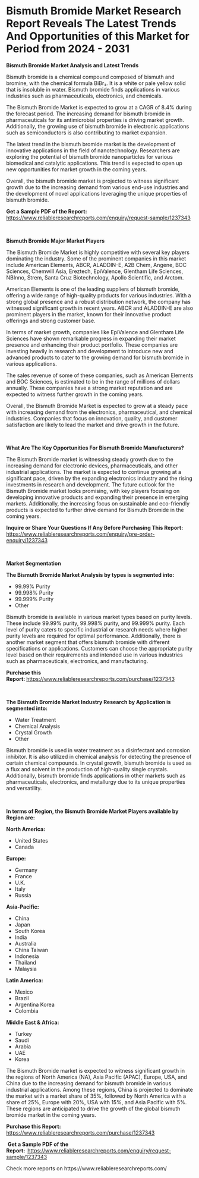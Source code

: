 <p><h1>Bismuth Bromide Market Research Report Reveals The Latest Trends And Opportunities of this Market for Period from 2024 - 2031</h1></p><p><strong>Bismuth Bromide Market Analysis and Latest Trends</strong></p>
<p><p>Bismuth bromide is a chemical compound composed of bismuth and bromine, with the chemical formula BiBr₃. It is a white or pale yellow solid that is insoluble in water. Bismuth bromide finds applications in various industries such as pharmaceuticals, electronics, and chemicals.</p><p>The Bismuth Bromide Market is expected to grow at a CAGR of 8.4% during the forecast period. The increasing demand for bismuth bromide in pharmaceuticals for its antimicrobial properties is driving market growth. Additionally, the growing use of bismuth bromide in electronic applications such as semiconductors is also contributing to market expansion.</p><p>The latest trend in the bismuth bromide market is the development of innovative applications in the field of nanotechnology. Researchers are exploring the potential of bismuth bromide nanoparticles for various biomedical and catalytic applications. This trend is expected to open up new opportunities for market growth in the coming years.</p><p>Overall, the bismuth bromide market is projected to witness significant growth due to the increasing demand from various end-use industries and the development of novel applications leveraging the unique properties of bismuth bromide.</p></p>
<p><strong>Get a Sample PDF of the Report:&nbsp;</strong> <a href="https://www.reliableresearchreports.com/enquiry/request-sample/1237343">https://www.reliableresearchreports.com/enquiry/request-sample/1237343</a></p>
<p>&nbsp;</p>
<p><strong>Bismuth Bromide Major Market Players</strong></p>
<p><p>The Bismuth Bromide Market is highly competitive with several key players dominating the industry. Some of the prominent companies in this market include American Elements, ABCR, ALADDIN-E, A2B Chem, Angene, BOC Sciences, Chemwill Asia, Ereztech, EpiValence, Glentham Life Sciences, NBInno, Strem, Santa Cruz Biotechnology, Apollo Scientific, and Arctom.</p><p>American Elements is one of the leading suppliers of bismuth bromide, offering a wide range of high-quality products for various industries. With a strong global presence and a robust distribution network, the company has witnessed significant growth in recent years. ABCR and ALADDIN-E are also prominent players in the market, known for their innovative product offerings and strong customer base.</p><p>In terms of market growth, companies like EpiValence and Glentham Life Sciences have shown remarkable progress in expanding their market presence and enhancing their product portfolio. These companies are investing heavily in research and development to introduce new and advanced products to cater to the growing demand for bismuth bromide in various applications.</p><p>The sales revenue of some of these companies, such as American Elements and BOC Sciences, is estimated to be in the range of millions of dollars annually. These companies have a strong market reputation and are expected to witness further growth in the coming years.</p><p>Overall, the Bismuth Bromide Market is expected to grow at a steady pace with increasing demand from the electronics, pharmaceutical, and chemical industries. Companies that focus on innovation, quality, and customer satisfaction are likely to lead the market and drive growth in the future.</p></p>
<p>&nbsp;</p>
<p><strong>What Are The Key Opportunities For Bismuth Bromide Manufacturers?</strong></p>
<p><p>The Bismuth Bromide market is witnessing steady growth due to the increasing demand for electronic devices, pharmaceuticals, and other industrial applications. The market is expected to continue growing at a significant pace, driven by the expanding electronics industry and the rising investments in research and development. The future outlook for the Bismuth Bromide market looks promising, with key players focusing on developing innovative products and expanding their presence in emerging markets. Additionally, the increasing focus on sustainable and eco-friendly products is expected to further drive demand for Bismuth Bromide in the coming years.</p></p>
<p><strong>Inquire or Share Your Questions If Any Before Purchasing This Report:</strong> <a href="https://www.reliableresearchreports.com/enquiry/pre-order-enquiry/1237343">https://www.reliableresearchreports.com/enquiry/pre-order-enquiry/1237343</a></p>
<p>&nbsp;</p>
<p><strong>Market Segmentation</strong></p>
<p><strong>The Bismuth Bromide Market Analysis by types is segmented into:</strong></p>
<p><ul><li>99.99% Purity</li><li>99.998% Purity</li><li>99.999% Purity</li><li>Other</li></ul></p>
<p><p>Bismuth bromide is available in various market types based on purity levels. These include 99.99% purity, 99.998% purity, and 99.999% purity. Each level of purity caters to specific industrial or research needs where higher purity levels are required for optimal performance. Additionally, there is another market segment that offers bismuth bromide with different specifications or applications. Customers can choose the appropriate purity level based on their requirements and intended use in various industries such as pharmaceuticals, electronics, and manufacturing.</p></p>
<p><strong>Purchase this Report:&nbsp;</strong><a href="https://www.reliableresearchreports.com/purchase/1237343">https://www.reliableresearchreports.com/purchase/1237343</a></p>
<p>&nbsp;</p>
<p><strong>The Bismuth Bromide Market Industry Research by Application is segmented into:</strong></p>
<p><ul><li>Water Treatment</li><li>Chemical Analysis</li><li>Crystal Growth</li><li>Other</li></ul></p>
<p><p>Bismuth bromide is used in water treatment as a disinfectant and corrosion inhibitor. It is also utilized in chemical analysis for detecting the presence of certain chemical compounds. In crystal growth, bismuth bromide is used as a flux and solvent in the production of high-quality single crystals. Additionally, bismuth bromide finds applications in other markets such as pharmaceuticals, electronics, and metallurgy due to its unique properties and versatility.</p></p>
<p>&nbsp;</p>
<p><strong>In terms of Region, the Bismuth Bromide Market Players available by Region are:</strong></p>
<p>
    <p> <strong> North America: </strong>
        <ul>
            <li>United States</li>
            <li>Canada</li>
        </ul>
        </p> 
    <p> <strong> Europe: </strong>
        <ul>
            <li>Germany</li>
            <li>France</li>
            <li>U.K.</li>
            <li>Italy</li>
            <li>Russia</li>
        </ul>
        </p> 
    <p> <strong> Asia-Pacific: </strong>
        <ul>
            <li>China</li>
            <li>Japan</li>
            <li>South Korea</li>
            <li>India</li>
            <li>Australia</li>
            <li>China Taiwan</li>
            <li>Indonesia</li>
            <li>Thailand</li>
            <li>Malaysia</li>
        </ul>
        </p> 
    <p> <strong> Latin America: </strong>
        <ul>
            <li>Mexico</li>
            <li>Brazil</li>
            <li>Argentina Korea</li>
            <li>Colombia</li>
        </ul>
        </p> 
    <p> <strong> Middle East & Africa: </strong>
        <ul>
            <li>Turkey</li>
            <li>Saudi</li>
            <li>Arabia</li>
            <li>UAE</li>
            <li>Korea</li>
        </ul>
    </p>
    </p>
<p><p>The Bismuth Bromide market is expected to witness significant growth in the regions of North America (NA), Asia Pacific (APAC), Europe, USA, and China due to the increasing demand for bismuth bromide in various industrial applications. Among these regions, China is projected to dominate the market with a market share of 35%, followed by North America with a share of 25%, Europe with 20%, USA with 15%, and Asia Pacific with 5%. These regions are anticipated to drive the growth of the global bismuth bromide market in the coming years.</p></p>
<p><strong>Purchase this Report: </strong><a href="https://www.reliableresearchreports.com/purchase/1237343">https://www.reliableresearchreports.com/purchase/1237343</a></p>
<p>&nbsp;<strong>Get a Sample PDF of the Report:&nbsp;&nbsp;</strong><a href="https://www.reliableresearchreports.com/enquiry/request-sample/1237343">https://www.reliableresearchreports.com/enquiry/request-sample/1237343</a></p>
<p><strong></strong></p>
<p>Check more reports on https://www.reliableresearchreports.com/</p>